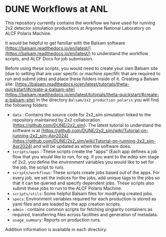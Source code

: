 # DUNE Workflows at ANL

This repository currently contains the workflow we have used for running 2x2 detector simulation productions at Argonne National Laboratory on ALCF Polaris Machine.  

It would be helpful to get familiar with the Balsam software [https://balsam.readthedocs.io/en/latest/](https://balsam.readthedocs.io/en/latest/) to understand the workflow scripts, and ALCF Docs for job submission.

Before using these scripts, you would need to create your own Balsam site (due to setting that are user specfic or machine specfifc that are required to run and submit jobs) and place these folders inside of it. Creating a Balsam site: [https://balsam.readthedocs.io/en/latest/tutorials/theta-quickstart/#create-a-balsam-site](https://balsam.readthedocs.io/en/latest/tutorials/theta-quickstart/#create-a-balsam-site)
In the directory `Balsam/2x2_production_polaris` you will find the following folders:  
- `data` : Contains the source code for 2x2_sim simulation linked to the repository maintained by 2x2 collaboration (https://github.com/DUNE/2x2_sim). The latest tutorial to understand the software is at [https://github.com/DUNE/2x2_sim/wiki/Tutorial-on-running-2x2_sim-Apr2024](https://github.com/DUNE/2x2_sim/wiki/Tutorial-on-running-2x2_sim-Apr2024) and will be updated as when the software does.
- `scripts/apps` : These scripts create the "apps" (Each app defines a job flow that you would like to run, for eg. if you want to the edep sim stage of 2x2, you define the environment variables you would like to set for the job, the script to run).
- `scripts/workflows`: These scripts create jobs based out of the apps. For every job, we set the indices for the jobs, add unique tags to the jobs so that it can be queried and specify dependent jobs. These scripts also submit these jobs to run to the ALCF Polaris Machine.
- `scripts/utils`: Some helpful Balsam files for modifying created jobs.
- `specs`: Environment variables required for each production is stored as yaml files and are loaded by the app creation scripts.
- `admin` : contains common scripts for fetching singlarity containers as required, transferring files across facilities and generation of metadata.
- `usage_summary`: Reports on production runs.

Addition information is available in each directory.
